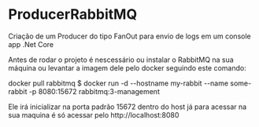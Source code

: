 # ProducerRabbitMQ
Criação de um Producer do tipo FanOut para envio de logs em um console app .Net Core

Antes de rodar o projeto é nescessário ou instalar o RabbitMQ na sua máquina ou levantar a imagem dele pelo docker
seguindo este comando:

docker pull rabbitmq
$ docker run -d --hostname my-rabbit --name some-rabbit -p 8080:15672 rabbitmq:3-management

Ele irá inicializar na porta padrão 15672 dentro do host já para acessar na sua maquina é só acessar pelo http://localhost:8080
